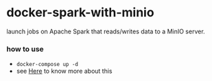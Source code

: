 # docker-spark-with-minio
launch jobs on Apache Spark  that reads/writes data to a MinIO server.
### how to use
- `docker-compose up -d`
- see [Here](https://www.jianshu.com/p/37d3a13da98b) to know more about this
